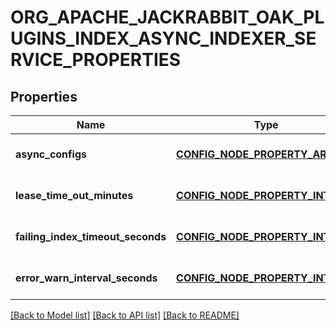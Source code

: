 # ORG_APACHE_JACKRABBIT_OAK_PLUGINS_INDEX_ASYNC_INDEXER_SERVICE_PROPERTIES

## Properties
Name | Type | Description | Notes
------------ | ------------- | ------------- | -------------
**async_configs** | [**CONFIG_NODE_PROPERTY_ARRAY**](configNodePropertyArray.md) |  | [optional] [default to null]
**lease_time_out_minutes** | [**CONFIG_NODE_PROPERTY_INTEGER**](configNodePropertyInteger.md) |  | [optional] [default to null]
**failing_index_timeout_seconds** | [**CONFIG_NODE_PROPERTY_INTEGER**](configNodePropertyInteger.md) |  | [optional] [default to null]
**error_warn_interval_seconds** | [**CONFIG_NODE_PROPERTY_INTEGER**](configNodePropertyInteger.md) |  | [optional] [default to null]

[[Back to Model list]](../README.md#documentation-for-models) [[Back to API list]](../README.md#documentation-for-api-endpoints) [[Back to README]](../README.md)


